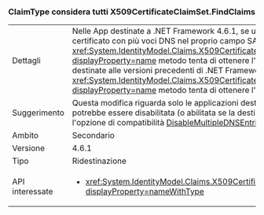 ### <a name="x509certificateclaimsetfindclaims-considers-all-claimtypes"></a>ClaimType considera tutti X509CertificateClaimSet.FindClaims

|   |   |
|---|---|
|Dettagli|Nelle App destinate a .NET Framework 4.6.1, se un'attestazione set X509 viene inizializzato da un certificato con più voci DNS nel proprio campo SAN, il <xref:System.IdentityModel.Claims.X509CertificateClaimSet.FindClaims(System.String,System.String)?displayProperty=name> metodo tenta di ottenere l'argomento claimType con tutte le voci DNS. Per le app destinate alle versioni precedenti di .NET Framework, il <xref:System.IdentityModel.Claims.X509CertificateClaimSet.FindClaims(System.String,System.String)?displayProperty=name> metodo tenta di ottenere l'argomento claimType solo con l'ultima voce DNS.|
|Suggerimento|Questa modifica riguarda solo le applicazioni destinate a .NET Framework 4.6.1. Questa modifica potrebbe essere disabilitata (o abilitata se la destinazione è una versione precedente alla 4.6.1) con l'opzione di compatibilità [DisableMultipleDNSEntries](~/docs/framework/migration-guide/mitigation-x509certificateclaimset-findclaims-method.md#mitigation).|
|Ambito|Secondario|
|Versione|4.6.1|
|Tipo|Ridestinazione|
|API interessate|<ul><li><xref:System.IdentityModel.Claims.X509CertificateClaimSet.FindClaims(System.String,System.String)?displayProperty=nameWithType></li></ul>|

